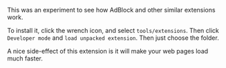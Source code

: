 This was an experiment to see how AdBlock and other similar extensions work. 

To install it, click the wrench icon, and select `tools/extensions`. Then click  `Developer mode` and `load unpacked extension`. Then just choose the folder. 

A nice side-effect of this extension is it will make your web pages load much faster. 
